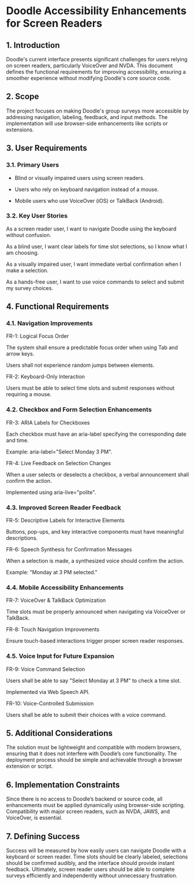 # Doodle Accessibility Enhancements for Screen Readers

## 1. Introduction

Doodle's current interface presents significant challenges for users relying on screen readers, particularly VoiceOver and NVDA. This document defines the functional requirements for improving accessibility, ensuring a smoother experience without modifying Doodle's core source code.

## 2. Scope

The project focuses on making Doodle's group surveys more accessible by addressing navigation, labeling, feedback, and input methods. The implementation will use browser-side enhancements like scripts or extensions.

## 3. User Requirements

### 3.1. Primary Users

- Blind or visually impaired users using screen readers.

- Users who rely on keyboard navigation instead of a mouse.

- Mobile users who use VoiceOver (iOS) or TalkBack (Android).

### 3.2. Key User Stories

As a screen reader user, I want to navigate Doodle using the keyboard without confusion.

As a blind user, I want clear labels for time slot selections, so I know what I am choosing.

As a visually impaired user, I want immediate verbal confirmation when I make a selection.

As a hands-free user, I want to use voice commands to select and submit my survey choices.

## 4. Functional Requirements

### 4.1. Navigation Improvements

FR-1: Logical Focus Order

The system shall ensure a predictable focus order when using Tab and arrow keys.

Users shall not experience random jumps between elements.

FR-2: Keyboard-Only Interaction

Users must be able to select time slots and submit responses without requiring a mouse.

### 4.2. Checkbox and Form Selection Enhancements

FR-3: ARIA Labels for Checkboxes

Each checkbox must have an aria-label specifying the corresponding date and time.

Example: aria-label="Select Monday 3 PM".

FR-4: Live Feedback on Selection Changes

When a user selects or deselects a checkbox, a verbal announcement shall confirm the action.

Implemented using aria-live="polite".

### 4.3. Improved Screen Reader Feedback

FR-5: Descriptive Labels for Interactive Elements

Buttons, pop-ups, and key interactive components must have meaningful descriptions.

FR-6: Speech Synthesis for Confirmation Messages

When a selection is made, a synthesized voice should confirm the action.

Example: "Monday at 3 PM selected."

### 4.4. Mobile Accessibility Enhancements

FR-7: VoiceOver & TalkBack Optimization

Time slots must be properly announced when navigating via VoiceOver or TalkBack.

FR-8: Touch Navigation Improvements

Ensure touch-based interactions trigger proper screen reader responses.

### 4.5. Voice Input for Future Expansion

FR-9: Voice Command Selection 

Users shall be able to say "Select Monday at 3 PM" to check a time slot.

Implemented via Web Speech API.

FR-10: Voice-Controlled Submission 

Users shall be able to submit their choices with a voice command.

## 5. Additional Considerations

The solution must be lightweight and compatible with modern browsers, ensuring that it does not interfere with Doodle’s core functionality. The deployment process should be simple and achievable through a browser extension or script.

## 6. Implementation Constraints

Since there is no access to Doodle’s backend or source code, all enhancements must be applied dynamically using browser-side scripting. Compatibility with major screen readers, such as NVDA, JAWS, and VoiceOver, is essential.

## 7. Defining Success

Success will be measured by how easily users can navigate Doodle with a keyboard or screen reader. Time slots should be clearly labeled, selections should be confirmed audibly, and the interface should provide instant feedback. Ultimately, screen reader users should be able to complete surveys efficiently and independently without unnecessary frustration.




